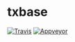 # txbase
[![Travis](https://img.shields.io/travis/txxia/txbase/master.svg?label=Linux%20build/tests)](https://travis-ci.org/txxia/txbase)
[![Appveyor](https://img.shields.io/appveyor/ci/txxia/txbase/master.svg?label=Windows%20build/tests)](https://ci.appveyor.com/project/txxia/txbase)
